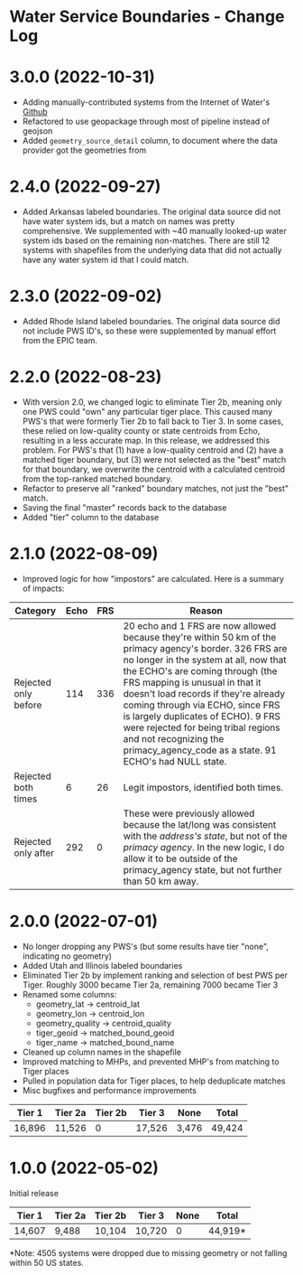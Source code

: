 # Water Service Boundaries - Change Log

# 3.0.0 (2022-10-31)
* Adding manually-contributed systems from the Internet of Water's [Github](https://github.com/cgs-earth/ref_pws/raw/main/02_output/contributed_pws.gpkg)
* Refactored to use geopackage through most of pipeline instead of geojson
* Added `geometry_source_detail` column, to document where the data provider got the geometries from

# 2.4.0 (2022-09-27)
* Added Arkansas labeled boundaries. The original data source did not have water system ids, but a match on names was pretty comprehensive. We supplemented with ~40 manually looked-up water system ids based on the remaining non-matches. There are still 12 systems with shapefiles from the underlying data that did not actually have any water system id that I could match.

# 2.3.0 (2022-09-02)
* Added Rhode Island labeled boundaries. The original data source did not include PWS ID's, so these were supplemented by manual effort from the EPIC team.

# 2.2.0 (2022-08-23)
* With version 2.0, we changed logic to eliminate Tier 2b, meaning only one PWS could "own" any particular tiger place. This caused many PWS's that were formerly Tier 2b to fall back to Tier 3. In some cases, these relied on low-quality county or state centroids from Echo, resulting in a less accurate map. In this release, we addressed this problem. For PWS's that (1) have a low-quality centroid and (2) have a matched tiger boundary, but (3) were not selected as the "best" match for that boundary, we overwrite the centroid with a calculated centroid from the top-ranked matched boundary.
* Refactor to preserve all "ranked" boundary matches, not just the "best" match.
* Saving the final "master" records back to the database
* Added "tier" column to the database


# 2.1.0 (2022-08-09)
* Improved logic for how "impostors" are calculated. Here is a summary of impacts:

| Category | Echo | FRS | Reason |
|----------|-------|-----|-----------|
| Rejected only before | 114 | 336 | 20 echo and 1 FRS are now allowed because they're within 50 km of the primacy agency's border. 326 FRS are no longer in the system at all, now that the ECHO's are coming through (the FRS mapping is unusual in that it doesn't load records if they're already coming through via ECHO, since FRS is largely duplicates of ECHO). 9 FRS were rejected for being tribal regions and not recognizing the primacy_agency_code as a state. 91 ECHO's had NULL state. |
| Rejected both times | 6 | 26 | Legit impostors, identified both times. |
| Rejected only after | 292 | 0 | These were previously allowed because the lat/long was consistent with the _address's state_, but not of the _primacy agency_. In the new logic, I do allow it to be outside of the primacy_agency state, but not further than 50 km away. |


# 2.0.0 (2022-07-01)
* No longer dropping any PWS's (but some results have tier "none", indicating no geometry)
* Added Utah and Illinois labeled boundaries
* Eliminated Tier 2b by implement ranking and selection of best PWS per Tiger. Roughly 3000 became Tier 2a, remaining 7000 became Tier 3
* Renamed some columns:
  * geometry_lat -> centroid_lat
  * geometry_lon -> centroid_lon
  * geometry_quality -> centroid_quality
  * tiger_geoid -> matched_bound_geoid
  * tiger_name -> matched_bound_name
* Cleaned up column names in the shapefile
* Improved matching to MHPs, and prevented MHP's from matching to Tiger places
* Pulled in population data for Tiger places, to help deduplicate matches
* Misc bugfixes and performance improvements

| Tier 1  | Tier 2a | Tier 2b  | Tier 3  | None   | Total  |
|---------|---------|----------|---------|--------|--------|
| 16,896  | 11,526  | 0        | 17,526  | 3,476  | 49,424 |


# 1.0.0 (2022-05-02)
Initial release

| Tier 1  | Tier 2a | Tier 2b  | Tier 3  | None  | Total   |
|---------|---------|----------|---------|-------|---------|
| 14,607  | 9,488   | 10,104   | 10,720  | 0     | 44,919* |

*Note: 4505 systems were dropped due to missing geometry or not falling within 50 US states.
